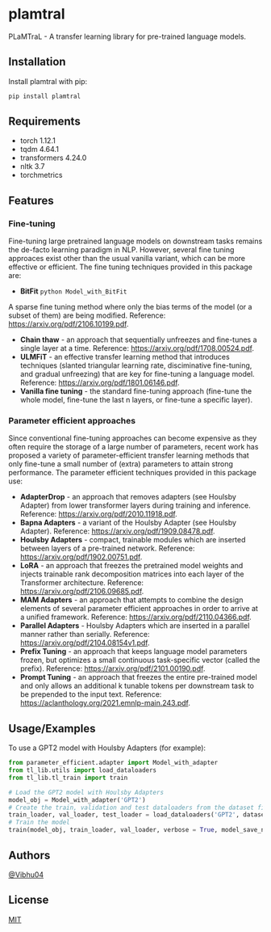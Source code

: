 # plamtral

PLaMTraL - A transfer learning library for pre-trained language models.

## Installation

Install plamtral with pip:

```bash
pip install plamtral
```

## Requirements

* torch 1.12.1
* tqdm 4.64.1
* transformers 4.24.0
* nltk 3.7
* torchmetrics
    
## Features
### Fine-tuning
Fine-tuning large pretrained language models on downstream tasks remains
the de-facto learning paradigm in NLP. However, several fine tuning approaces exist other than the usual vanilla variant, which can be more effective or efficient. The fine tuning techniques provided in this package are:
- **BitFit** ```python Model_with_BitFit``` 

A sparse fine tuning method where only the bias terms of the model (or a subset of them) are being modified. Reference: https://arxiv.org/pdf/2106.10199.pdf.
- **Chain thaw** - an approach that sequentially unfreezes and fine-tunes a single layer at a time. Reference: https://arxiv.org/pdf/1708.00524.pdf.
- **ULMFiT** - an effective transfer learning method that introduces techniques (slanted triangular learning rate, disciminative fine-tuning, and gradual unfreezing) that are key for fine-tuning a language model. Reference: https://arxiv.org/pdf/1801.06146.pdf.
- **Vanilla fine tuning** - the standard fine-tuning approach (fine-tune the whole model, fine-tune the last n layers, or fine-tune a specific layer).
### Parameter efficient approaches
Since conventional fine-tuning approaches can become expensive as they often require the storage of a large number of parameters, recent work has proposed a variety of parameter-efficient transfer learning methods that only fine-tune a small number of (extra) parameters to attain strong performance. The parameter efficient techniques provided in this package use:
- **AdapterDrop** - an approach that removes adapters (see Houlsby Adapter) from lower transformer layers during training and inference. Reference: https://arxiv.org/pdf/2010.11918.pdf.
- **Bapna Adapters** - a variant of the Houlsby Adapter (see Houlsby Adapter). Reference: https://arxiv.org/pdf/1909.08478.pdf.
- **Houlsby Adapters** - compact, trainable modules which are inserted between layers of a pre-trained network. Reference: https://arxiv.org/pdf/1902.00751.pdf. 
- **LoRA** - an approach that freezes the pretrained model weights and injects trainable rank decomposition matrices into each layer of the Transformer architecture. Reference: https://arxiv.org/pdf/2106.09685.pdf.
- **MAM Adapters** - an approach that attempts to combine the design elements of several parameter efficient approaches in order to arrive at a unified framework. Reference: https://arxiv.org/pdf/2110.04366.pdf.
- **Parallel Adapters** - Houlsby Adapters which are inserted in a parallel manner rather than serially. Reference: https://arxiv.org/pdf/2104.08154v1.pdf.
- **Prefix Tuning** - an approach that keeps language model parameters frozen, but optimizes a small continuous task-specific vector (called the prefix). Reference: https://arxiv.org/pdf/2101.00190.pdf.
- **Prompt Tuning** - an approach that freezes the entire pre-trained model and only allows an additional k tunable tokens per downstream task to be prepended to the input text. Reference: https://aclanthology.org/2021.emnlp-main.243.pdf.
## Usage/Examples
To use a GPT2 model with Houlsby Adapters (for example):
```python
from parameter_efficient.adapter import Model_with_adapter
from tl_lib.utils import load_dataloaders
from tl_lib.tl_train import train

# Load the GPT2 model with Houlsby Adapters
model_obj = Model_with_adapter('GPT2')
# Create the train, validation and test dataloaders from the dataset file
train_loader, val_loader, test_loader = load_dataloaders('GPT2', dataset_path='path/to/dataset_file')
# Train the model
train(model_obj, train_loader, val_loader, verbose = True, model_save_name = 'path/to/model')
```


## Authors

[@Vibhu04](https://www.github.com/Vibhu04)


## License

[MIT](https://choosealicense.com/licenses/mit/)

